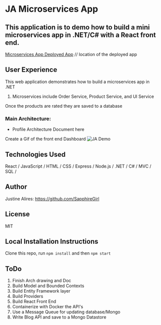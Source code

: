 # JA Microservices App

## This application is to demo how to build a mini microservices app in .NET/C# with a React front end.

[Microservices App Deployed App](https://aws/) // location of the deployed app

## User Experience

This web application demonstrates how to build a microservices app in .NET

1. Microservices include Order Service, Product Service, and UI Service

Once the products are rated they are saved to a database

### Main Architecture:

* Profile Architecture Document here

Create a Gif of the front end Dashboard
![JA Demo](<https://media.giphy.com/media/iwD2gudFuoJgI/giphy.gif>)

## Technologies Used

React / JavaScript / HTML / CSS / Express / Node.js / .NET / C# / MVC / SQL / 

## Author

Justine Alires: https://github.com/SapphireGirl

## License

MIT

## Local Installation Instructions

Clone this repo, run `npm install` and then `npm start`


## ToDo
1. Finish Arch drawing and Doc
2. Build Model and Bounded Contexts
3. Build Entity Framework layer
4. Build Providers
5. Build React Front End
6. Containerize with Docker the API's
7. Use a Message Queue for updating database/Mongo
8. Write Blog API and save to a Mongo Datastore